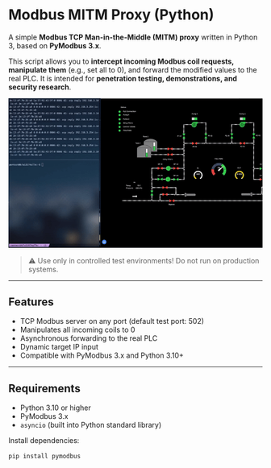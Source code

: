 # Modbus MITM Proxy (Python)

A simple **Modbus TCP Man-in-the-Middle (MITM) proxy** written in Python 3, based on **PyModbus 3.x**.

This script allows you to **intercept incoming Modbus coil requests, manipulate them** (e.g., set all to 0), and forward the modified values to the real PLC. It is intended for **penetration testing, demonstrations, and security research**.

![Demo](assets/demo.gif)

> ⚠️ Use only in controlled test environments! Do not run on production systems.

---

## Features

- TCP Modbus server on any port (default test port: 502)  
- Manipulates all incoming coils to 0  
- Asynchronous forwarding to the real PLC  
- Dynamic target IP input  
- Compatible with PyModbus 3.x and Python 3.10+  

---

## Requirements

- Python 3.10 or higher  
- PyModbus 3.x  
- `asyncio` (built into Python standard library)

Install dependencies:

```bash
pip install pymodbus

